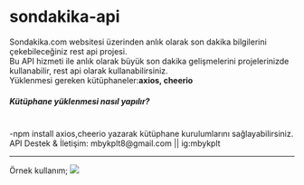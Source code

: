 # sondakika-api
Sondakika.com websitesi üzerinden anlık olarak son dakika bilgilerini çekebileceğiniz rest api projesi.<br>
Bu API hizmeti ile anlık olarak büyük son dakika gelişmelerini projelerinizde kullanabilir, rest api olarak kullanabilirsiniz.<br>
Yüklenmesi gereken kütüphaneler:<b>axios, cheerio</b><br>
<h5>Kütüphane yüklenmesi nasıl yapılır?</h5><br>
-npm install axios,cheerio yazarak kütüphane kurulumlarını sağlayabilirsiniz.<br>
API Destek & İletişim: mbykplt8@gmail.com || ig:mbykplt
<hr>
Örnek kullanım;
<img src="https://i.hizliresim.com/msl37cp.png">
